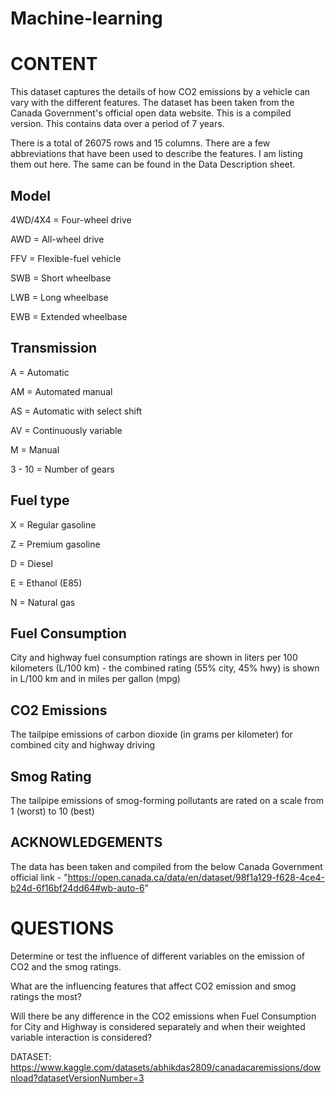 # Machine-learning




# CONTENT

This dataset captures the details of how CO2 emissions by a vehicle can vary with the different features. The dataset has been taken from the Canada Government's official open data website. This is a compiled version. This contains data over a period of 7 years.

There is a total of 26075 rows and 15 columns. There are a few abbreviations that have been used to describe the features. I am listing them out here. The same can be found in the Data Description sheet.

## Model

4WD/4X4 = Four-wheel drive

AWD = All-wheel drive

FFV = Flexible-fuel vehicle

SWB = Short wheelbase

LWB = Long wheelbase

EWB = Extended wheelbase

## Transmission

A = Automatic

AM = Automated manual

AS = Automatic with select shift

AV = Continuously variable

M = Manual

3 - 10 = Number of gears

## Fuel type

X = Regular gasoline

Z = Premium gasoline

D = Diesel

E = Ethanol (E85)

N = Natural gas

## Fuel Consumption

City and highway fuel consumption ratings are shown in liters per 100 kilometers (L/100 km) - the combined rating (55% city, 45% hwy) is shown in L/100 km and in miles per gallon (mpg)

## CO2 Emissions

The tailpipe emissions of carbon dioxide (in grams per kilometer) for combined city and highway driving

## Smog Rating

The tailpipe emissions of smog-forming pollutants are rated on a scale from 1 (worst) to 10 (best)

## ACKNOWLEDGEMENTS

The data has been taken and compiled from the below Canada Government official link -
"https://open.canada.ca/data/en/dataset/98f1a129-f628-4ce4-b24d-6f16bf24dd64#wb-auto-6"

# QUESTIONS

Determine or test the influence of different variables on the emission of CO2 and the smog ratings.

What are the influencing features that affect CO2 emission and smog ratings the most?

Will there be any difference in the CO2 emissions when Fuel Consumption for City and Highway is considered separately and when their weighted variable interaction is considered?

DATASET: https://www.kaggle.com/datasets/abhikdas2809/canadacaremissions/download?datasetVersionNumber=3
